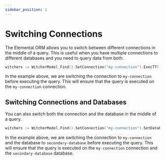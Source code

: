```yaml
---
sidebar_position: 1
---
```


# Switching Connections

The Elemental ORM allows you to switch between different connections in the middle of a query. This is useful when you have multiple connections to different databases and you need to query data from both.

```go
witchers := WitcherModel.Find().SetConnection("my-connection").ExecTT()
```

In the example above, we are switching the connection to `my-connection` before executing the query. This will ensure that the query is executed on the `my-connection` connection.

## Switching Connections and Databases

You can also switch both the connection and the database in the middle of a query.

```go
witchers := WitcherModel.Find().SetConnection("my-connection").SetDatabase("secondary-database").ExecTT()
```

In the example above, we are switching the connection to `my-connection` and the database to `secondary-database` before executing the query. This will ensure that the query is executed on the `my-connection` connection and the `secondary-database` database.
